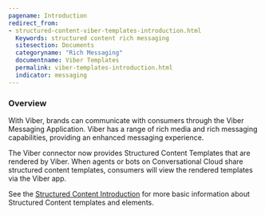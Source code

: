 ```yaml
---
pagename: Introduction
redirect_from:
- structured-content-viber-templates-introduction.html
  Keywords: structured content rich messaging
  sitesection: Documents
  categoryname: "Rich Messaging"
  documentname: Viber Templates
  permalink: viber-templates-introduction.html
  indicator: messaging
---
```


### Overview

With Viber, brands can communicate with consumers through the Viber Messaging Application. Viber has a range of rich media and rich messaging capabilities, providing an enhanced messaging experience.

The Viber connector now provides Structured Content Templates that are rendered by Viber. When agents or bots on Conversational Cloud share structured content templates, consumers will view the rendered templates via the Viber app.

See the [Structured Content Introduction](structured-content-introduction-to-structured-content.html) for more basic information about Structured Content templates and elements.
